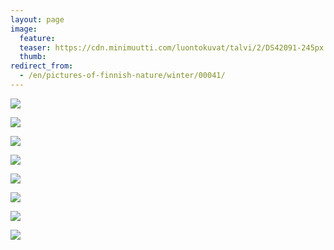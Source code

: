 ```yaml
---
layout: page
image:
  feature:
  teaser: https://cdn.minimuutti.com/luontokuvat/talvi/2/DS42091-245px.jpg
  thumb:
redirect_from:
  - /en/pictures-of-finnish-nature/winter/00041/
---
```


![](https://cdn.minimuutti.com/luontokuvat/talvi/2/DS42090-800px.jpg)

![](https://cdn.minimuutti.com/luontokuvat/talvi/2/DS42091-800px.jpg)

![](https://cdn.minimuutti.com/luontokuvat/talvi/2/DS42098-800px.jpg)

![](https://cdn.minimuutti.com/luontokuvat/talvi/2/DS42100-800px.jpg)

![](https://cdn.minimuutti.com/luontokuvat/talvi/2/DS42101-800px.jpg)

![](https://cdn.minimuutti.com/luontokuvat/talvi/2/DS42103-800px.jpg)

![](https://cdn.minimuutti.com/luontokuvat/talvi/2/DS42104-800px.jpg)

![](https://cdn.minimuutti.com/luontokuvat/talvi/2/DS42106-800px.jpg)
